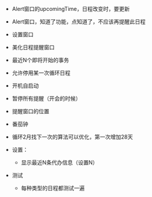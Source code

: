 - Alert窗口的upcomingTime，日程改变时，要更新
- Alert窗口，知道了功能，点知道了，不应该再提醒此日程
- 设置窗口
- 美化日程提醒窗口
- 最近N个即将开始的事务
- 允许停用某一次循环日程
- 开机自启动
- 暂停所有提醒（开会的时候）
- 提醒窗口的位置
- 番茄钟
- 循环2月找下一次的算法可以优化，第一次增加28天


- 设置：
	- 显示最近N条代办信息（设置N）
- 测试
	- 每种类型的日程都测试一遍